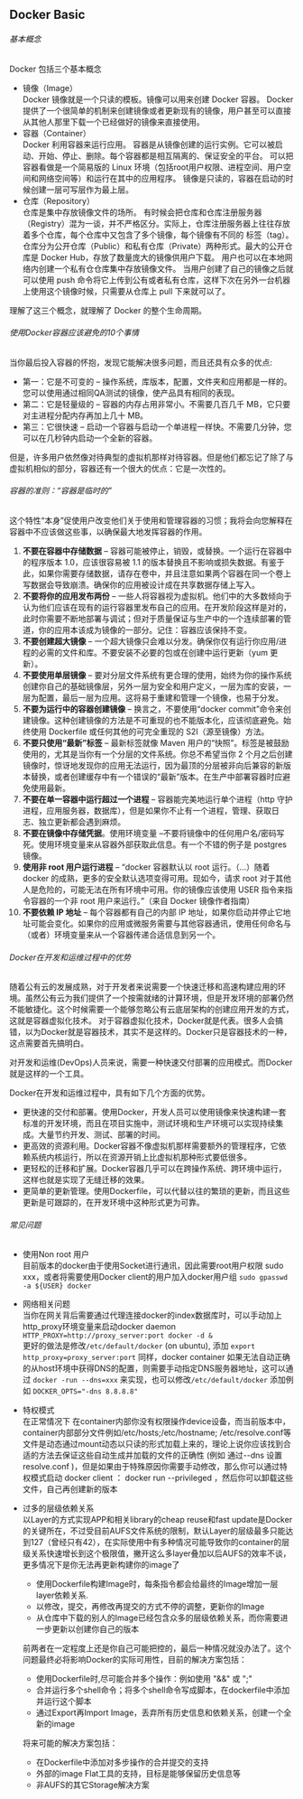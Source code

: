 ## Docker Basic
###### 基本概念
Docker 包括三个基本概念
* 镜像（Image）  
  Docker 镜像就是一个只读的模板。镜像可以用来创建 Docker 容器。
  Docker 提供了一个很简单的机制来创建镜像或者更新现有的镜像，用户甚至可以直接从其他人那里下载一个已经做好的镜像来直接使用。
* 容器（Container）  
  Docker 利用容器来运行应用。
  容器是从镜像创建的运行实例。它可以被启动、开始、停止、删除。每个容器都是相互隔离的、保证安全的平台。
  可以把容器看做是一个简易版的 Linux 环境（包括root用户权限、进程空间、用户空间和网络空间等）和运行在其中的应用程序。
  镜像是只读的，容器在启动的时候创建一层可写层作为最上层。
* 仓库（Repository）  
  仓库是集中存放镜像文件的场所。
  有时候会把仓库和仓库注册服务器（Registry）混为一谈，并不严格区分。实际上，仓库注册服务器上往往存放着多个仓库，每个仓库中又包含了多个镜像，每个镜像有不同的 标签（tag）。
  仓库分为公开仓库（Public）和私有仓库（Private）两种形式。最大的公开仓库是 Docker Hub，存放了数量庞大的镜像供用户下载。
  用户也可以在本地网络内创建一个私有仓仓库集中存放镜像文件。
  当用户创建了自己的镜像之后就可以使用 push 命令将它上传到公有或者私有仓库，这样下次在另外一台机器上使用这个镜像时候，只需要从仓库上 pull 下来就可以了。

理解了这三个概念，就理解了 Docker 的整个生命周期。

###### 使用Docker容器应该避免的10个事情
当你最后投入容器的怀抱，发现它能解决很多问题，而且还具有众多的优点:
* 第一：它是不可变的 – 操作系统，库版本，配置，文件夹和应用都是一样的。您可以使用通过相同QA测试的镜像，使产品具有相同的表现。
* 第二：它是轻量级的 – 容器的内存占用非常小。不需要几百几千 MB，它只要对主进程分配内存再加上几十 MB。
* 第三：它很快速 – 启动一个容器与启动一个单进程一样快。不需要几分钟，您可以在几秒钟内启动一个全新的容器。

但是，许多用户依然像对待典型的虚拟机那样对待容器。但是他们都忘记了除了与虚拟机相似的部分，容器还有一个很大的优点：它是一次性的。

###### 容器的准则：“容器是临时的”
这个特性“本身”促使用户改变他们关于使用和管理容器的习惯；我将会向您解释在容器中不应该做这些事，以确保最大地发挥容器的作用。
1. **不要在容器中存储数据** – 容器可能被停止，销毁，或替换。一个运行在容器中的程序版本 1.0，应该很容易被 1.1 的版本替换且不影响或损失数据。有鉴于此，如果你需要存储数据，请存在卷中，并且注意如果两个容器在同一个卷上写数据会导致崩溃。确保你的应用被设计成在共享数据存储上写入。
2. **不要将你的应用发布两份** – 一些人将容器视为虚拟机。他们中的大多数倾向于认为他们应该在现有的运行容器里发布自己的应用。在开发阶段这样是对的，此时你需要不断地部署与调试；但对于质量保证与生产中的一个连续部署的管道，你的应用本该成为镜像的一部分。记住：容器应该保持不变。
3. **不要创建超大镜像** – 一个超大镜像只会难以分发。确保你仅有运行你应用/进程的必需的文件和库。不要安装不必要的包或在创建中运行更新（yum 更新）。
4. **不要使用单层镜像** – 要对分层文件系统有更合理的使用，始终为你的操作系统创建你自己的基础镜像层，另外一层为安全和用户定义，一层为库的安装，一层为配置，最后一层为应用。这将易于重建和管理一个镜像，也易于分发。
5. **不要为运行中的容器创建镜像** – 换言之，不要使用“docker commit”命令来创建镜像。这种创建镜像的方法是不可重现的也不能版本化，应该彻底避免。始终使用 Dockerfile 或任何其他的可完全重现的 S2I（源至镜像）方法。
6. **不要只使用“最新”标签** – 最新标签就像 Maven 用户的“快照”。标签是被鼓励使用的，尤其是当你有一个分层的文件系统。你总不希望当你 2 个月之后创建镜像时，惊讶地发现你的应用无法运行，因为最顶的分层被非向后兼容的新版本替换，或者创建缓存中有一个错误的“最新”版本。在生产中部署容器时应避免使用最新。
7. **不要在单一容器中运行超过一个进程** – 容器能完美地运行单个进程（http 守护进程，应用服务器，数据库），但是如果你不止有一个进程，管理、获取日志、独立更新都会遇到麻烦。
8. **不要在镜像中存储凭据**。使用环境变量 –不要将镜像中的任何用户名/密码写死。使用环境变量来从容器外部获取此信息。有一个不错的例子是 postgres 镜像。
9. **使用非 root 用户运行进程** – “docker 容器默认以 root 运行。（…）随着 docker 的成熟，更多的安全默认选项变得可用。现如今，请求 root 对于其他人是危险的，可能无法在所有环境中可用。你的镜像应该使用 USER 指令来指令容器的一个非 root 用户来运行。”（来自 Docker 镜像作者指南）
10. **不要依赖 IP 地址** – 每个容器都有自己的内部 IP 地址，如果你启动并停止它地址可能会变化。如果你的应用或微服务需要与其他容器通讯，使用任何命名与（或者）环境变量来从一个容器传递合适信息到另一个。


###### Docker在开发和运维过程中的优势
随着公有云的发展成熟，对于开发者来说需要一个快速迁移和高速构建应用的环境。虽然公有云为我们提供了一个按需就绪的计算环境，但是开发环境的部署仍然不能敏捷化。这个时候需要一个能够忽略公有云底层架构的创建应用开发的方式，这就是容器虚拟化技术。
对于容器虚拟化技术，Docker就是代表。很多人会搞错，以为Docker就是容器技术，其实不是这样的。Docker只是容器技术的一种，这点需要首先搞明白。

对开发和运维(DevOps)人员来说，需要一种快速交付部署的应用模式。而Docker就是这样的一个工具。

Docker在开发和运维过程中，具有如下几个方面的优势。
* 更快速的交付和部署。使用Docker，开发人员可以使用镜像来快速构建一套标准的开发环境，而且在项目实施中，测试环境和生产环境可以实现持续集成。大量节约开发、测试、部署的时间。
* 更高效的资源利用。Docker容器不像虚拟机那样需要额外的管理程序，它依赖系统内核运行，所以在资源开销上比虚拟机那种形式要低很多。
* 更轻松的迁移和扩展。Docker容器几乎可以在跨操作系统、跨环境中运行，这样也就是实现了无缝迁移的效果。
* 更简单的更新管理。使用Dockerfile，可以代替以往的繁琐的更新，而且这些更新是可跟踪的，在开发环境中这种形式更为可靠。

###### 常见问题
* 使用Non root 用户  
  目前版本的docker由于使用Socket进行通讯，因此需要root用户权限 sudo xxx，或者将需要使用Docker client的用户加入docker用户组 `sudo gpasswd -a ${USER} docker`
* 网络相关问题  
  当你在网关背后需要通过代理连接docker的index数据库时，可以手动加上http_proxy环境变量来启动docker daemon  
  `HTTP_PROXY=http://proxy_server:port docker -d &`  
  更好的做法是修改`/etc/default/docker` (on ubuntu), 添加 `export http_proxy=proxy_server:port`
  同样，docker container 如果无法自动正确的从host环境中获得DNS的配置，则需要手动指定DNS服务器地址，这可以通过
  `docker -run --dns=xxx` 来实现，也可以修改`/etc/default/docker` 添加例如 `DOCKER_OPTS="-dns 8.8.8.8"`
* 特权模式  
  在正常情况下 在container内部你没有权限操作device设备，而当前版本中，container内部部分文件例如/etc/hosts;/etc/hostname; /etc/resolve.conf等文件是动态通过mount动态以只读的形式加载上来的，理论上说你应该找到合适的方法去保证这些自动生成并加载的文件的正确性 (例如 通过--dns 设置 resolve.conf )，但是如果由于特殊原因你需要手动修改，那么你可以通过特权模式启动 docker client ： docker run --privileged ，然后你可以卸载这些文件，自己再创建新的版本
* 过多的层级依赖关系  
  以Layer的方式实现APP和相关library的cheap reuse和fast update是Docker的关键所在，不过受目前AUFS文件系统的限制，默认Layer的层级最多只能达到127（曾经只有42），在实际使用中有多种情况可能导致你的container的层级关系快速增长到这个极限值，撇开这么多layer叠加以后AUFS的效率不谈，更多情况下是你无法再更新构建你的image了
  * 使用Dockerfile构建Image时，每条指令都会给最终的Image增加一层layer依赖关系.
  * 以修改，提交，再修改再提交的方式不停的调整，更新你的Image
  * 从仓库中下载的别人的Image已经包含众多的层级依赖关系，而你需要进一步更新以创建你自己的版本

  前两者在一定程度上还是你自己可能把控的，最后一种情况就没办法了。这个问题最终必将影响Docker的实际可用性，目前的解决方案包括：
  * 使用Dockerfile时,尽可能合并多个操作：例如使用 "&&" 或 ";"
  * 合并运行多个shell命令；将多个shell命令写成脚本，在dockerfile中添加并运行这个脚本
  * 通过Export再Import Image，丢弃所有历史信息和依赖关系，创建一个全新的image

  将来可能的解决方案包括：
  * 在Dockerfile中添加对多步操作的合并提交的支持
  * 外部的image Flat工具的支持，目标是能够保留历史信息等
  * 非AUFS的其它Storage解决方案
